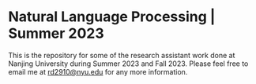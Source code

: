 # Natural Language Processing | Summer 2023
This is the repository for some of the research assistant work done at Nanjing University during Summer 2023 and Fall 2023. Please feel free to email me at rd2910@nyu.edu for any more information.

